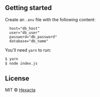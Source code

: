 ## Getting started

Create an `.env` file with the following content:

```
  host="db_host"
  user="db_user"
  password="db_password"
  database="db_name"
```

You'll need `yarn` to run:  
```bash
$ yarn
$ node index.js
```
## License

MIT © [Hexacta](http://www.hexacta.com)